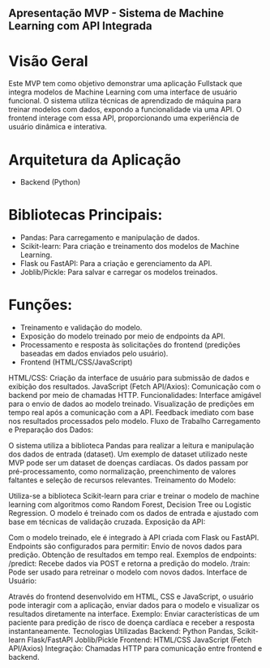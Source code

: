 ## Apresentação MVP - Sistema de Machine Learning com API Integrada

# Visão Geral
Este MVP tem como objetivo demonstrar uma aplicação Fullstack que integra modelos de Machine Learning com uma interface de usuário funcional. O sistema utiliza técnicas de aprendizado de máquina para treinar modelos com dados, expondo a funcionalidade via uma API. O frontend interage com essa API, proporcionando uma experiência de usuário dinâmica e interativa.

# Arquitetura da Aplicação
- Backend (Python)

# Bibliotecas Principais:
- Pandas: Para carregamento e manipulação de dados.
- Scikit-learn: Para criação e treinamento dos modelos de Machine Learning.
- Flask ou FastAPI: Para a criação e gerenciamento da API.
- Joblib/Pickle: Para salvar e carregar os modelos treinados.

# Funções:
- Treinamento e validação do modelo.
- Exposição do modelo treinado por meio de endpoints da API.
- Processamento e resposta às solicitações do frontend (predições baseadas em dados enviados pelo usuário).
- Frontend (HTML/CSS/JavaScript)

HTML/CSS: Criação da interface de usuário para submissão de dados e exibição dos resultados.
JavaScript (Fetch API/Axios): Comunicação com o backend por meio de chamadas HTTP.
Funcionalidades:
Interface amigável para o envio de dados ao modelo treinado.
Visualização de predições em tempo real após a comunicação com a API.
Feedback imediato com base nos resultados processados pelo modelo.
Fluxo de Trabalho
Carregamento e Preparação dos Dados:

O sistema utiliza a biblioteca Pandas para realizar a leitura e manipulação dos dados de entrada (dataset). Um exemplo de dataset utilizado neste MVP pode ser um dataset de doenças cardíacas.
Os dados passam por pré-processamento, como normalização, preenchimento de valores faltantes e seleção de recursos relevantes.
Treinamento do Modelo:

Utiliza-se a biblioteca Scikit-learn para criar e treinar o modelo de machine learning com algoritmos como Random Forest, Decision Tree ou Logistic Regression.
O modelo é treinado com os dados de entrada e ajustado com base em técnicas de validação cruzada.
Exposição da API:

Com o modelo treinado, ele é integrado à API criada com Flask ou FastAPI.
Endpoints são configurados para permitir:
Envio de novos dados para predição.
Obtenção de resultados em tempo real.
Exemplos de endpoints:
/predict: Recebe dados via POST e retorna a predição do modelo.
/train: Pode ser usado para retreinar o modelo com novos dados.
Interface de Usuário:

Através do frontend desenvolvido em HTML, CSS e JavaScript, o usuário pode interagir com a aplicação, enviar dados para o modelo e visualizar os resultados diretamente na interface.
Exemplo: Enviar características de um paciente para predição de risco de doença cardíaca e receber a resposta instantaneamente.
Tecnologias Utilizadas
Backend:
Python
Pandas, Scikit-learn
Flask/FastAPI
Joblib/Pickle
Frontend:
HTML/CSS
JavaScript (Fetch API/Axios)
Integração:
Chamadas HTTP para comunicação entre frontend e backend.
